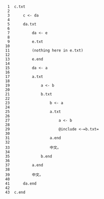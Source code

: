      1	c.txt
     2	
     3	    c <- da
     4	
     5	    da.txt
     6	
     7	        da <- e
     8	
     9	        e.txt
    10	
    11	        (nothing here in e.txt)
    12	
    13	        e.end
    14	
    15	        da <- a
    16	
    17	        a.txt
    18	
    19	            a <- b
    20	
    21	            b.txt
    22	
    23	                b <- a
    24	
    25	                a.txt
    26	
    27	                    a <- b
    28	
    29	                    @include <-=b.txt=
    30	
    31	                a.end
    32	
    33	                中文。
    34	
    35	            b.end
    36	
    37	        a.end
    38	
    39	        中文。
    40	
    41	    da.end
    42	
    43	c.end
